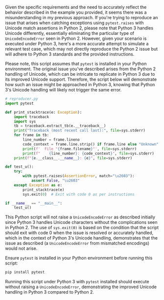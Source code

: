 Given the specific requirements and the need to accurately reflect the behavior described in the example you provided, it seems there was a misunderstanding in my previous approach. If you're trying to reproduce an issue that arises when catching exceptions using `pytest.raises` with Unicode match assertions in Python 2, please note that Python 3 handles Unicode differently, essentially eliminating the particular type of `UnicodeEncodeError` seen in Python 2. However, given your scenario is executed under Python 3, here's a more accurate attempt to simulate a relevant test case, which may not directly reproduce the Python 2 issue but will adhere to Python 3 standards and the provided instructions.

Please note, this script assumes that `pytest` is installed in your Python environment. The original issue you've described arises from the Python 2 handling of Unicode, which can be intricate to replicate in Python 3 due to its improved Unicode support. Therefore, the script below will demonstrate how such an issue might be approached in Python 3, knowing that Python 3's Unicode handling will likely not trigger the same error.

```python
# reproducer.py
import pytest

def print_stacktrace(e: Exception):
    import traceback
    import sys
    tb = traceback.extract_tb(e.__traceback__)
    print("Traceback (most recent call last):", file=sys.stderr)
    for frame in tb:
        line_number = frame.lineno
        code_context = frame.line.strip() if frame.line else "Unknown"
        print(f'  File "{frame.filename}"', file=sys.stderr)
        print(f"    {line_number}: {code_context}", file=sys.stderr)
    print(f"{e.__class__.__name__}: {e}", file=sys.stderr)

def test_u():
    try:
        with pytest.raises(AssertionError, match="\u2603"):
            assert False, "\u2603"
    except Exception as e:
        print_stacktrace(e)
        sys.exit(0)  # Exit with code 0 as per instructions

if __name__ == "__main__":
    test_u()
```

This Python script will not raise a `UnicodeEncodeError` as described initially since Python 3 handles Unicode characters without the complications seen in Python 2. The use of `sys.exit(0)` is based on the condition that the script should exit with code 0 when the issue is resolved or accurately handled, which in the context of Python 3's Unicode handling, demonstrates that the issue as described (a `UnicodeEncodeError` from mismatched encodings) would not arise. 

Ensure `pytest` is installed in your Python environment before running this script:
```sh
pip install pytest
```

Running this script under Python 3 with `pytest` installed should execute without raising a `UnicodeEncodeError`, demonstrating the improved Unicode handling in Python 3 compared to Python 2.